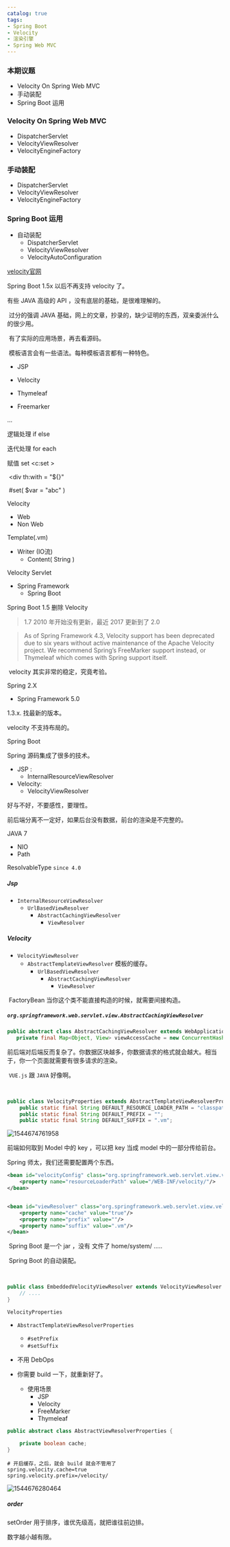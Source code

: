 ```yaml
---
catalog: true
tags:
- Spring Boot
- Velocity
- 渲染引擎
- Spring Web MVC
---
```




### 本期议题

- Velocity On Spring Web MVC
- 手动装配
- Spring Boot 运用 



### Velocity On Spring Web MVC 

- DispatcherServlet
- VelocityViewResolver
- VelocityEngineFactory



### 手动装配 

- DispatcherServlet
- VelocityViewResolver
- VelocityEngineFactory

### Spring Boot 运用 

- 自动装配
  - DispatcherServlet
  - VelocityViewResolver
  - VelocityAutoConfiguration



[velocity官网](http://velocity.apache.org/engine/2.0/)  

Spring Boot 1.5x 以后不再支持 velocity 了。

有些 JAVA 高级的 API ，没有底层的基础，是很难理解的。

​	过分的强调 JAVA 基础，网上的文章，抄录的，缺少证明的东西，双亲委派什么的很少用。

​	有了实际的应用场景，再去看源码。



​	模板语言会有一些语法。每种模板语言都有一种特色。



- JSP

- Velocity

- Thymeleaf

- Freemarker

...

逻辑处理  if else

迭代处理  for each

赋值   set    \<c:set  >

​			\<div  th:with = "${}"

​			#set(  $var = "abc" )



Velocity

- Web
- Non Web



Template(.vm)

- Writer  (IO流)
  - Content( String )



Velocity  Servlet

- Spring Framework
  - Spring Boot

Spring Boot 1.5 删除 Velocity

> 1.7 2010 年开始没有更新，最近 2017 更新到了 2.0

> As of Spring Framework 4.3, Velocity support has been deprecated due to six years without active maintenance of the Apache Velocity project. We recommend Spring’s FreeMarker support instead, or Thymeleaf which comes with Spring support itself. 



​	velocity 其实非常的稳定，究竟考验。

Spring 2.X  

- Spring Framework 5.0



1.3.x.  找最新的版本。

velocity 不支持布局的。

Spring Boot 

Spring 源码集成了很多的技术。



- JSP : 
  - InternalResourceViewResolver
- Velocity: 
  - VelocityViewResolver



好与不好，不要感性，要理性。

前后端分离不一定好，如果后台没有数据，前台的渲染是不完整的。



JAVA 7

- NIO
- Path



ResolvableType `since 4.0` 



##### Jsp

- `InternalResourceViewResolver` 
  - `UrlBasedViewResolver` 
    - `AbstractCachingViewResolver` 
      - `ViewResolver` 

##### Velocity

- `VelocityViewResolver` 
  - `AbstractTemplateViewResolver` 模板的缓存。
    - `UrlBasedViewResolver`
      - `AbstractCachingViewResolver` 
        - `ViewResolver` 

 

​	FactoryBean 当你这个类不能直接构造的时候，就需要间接构造。



##### `org.springframework.web.servlet.view.AbstractCachingViewResolver` 

```java
public abstract class AbstractCachingViewResolver extends WebApplicationObjectSupport implements ViewResolver {
   private final Map<Object, View> viewAccessCache = new ConcurrentHashMap<Object, View>(DEFAULT_CACHE_LIMIT);
```



​	前后端对后端反而复杂了。你数据区块越多，你数据请求的格式就会越大。相当于，你一个页面就需要有很多请求的渲染。

​	 `VUE.js` 跟 `JAVA` 好像啊。

​	

```java
public class VelocityProperties extends AbstractTemplateViewResolverProperties {
    public static final String DEFAULT_RESOURCE_LOADER_PATH = "classpath:/templates/";
    public static final String DEFAULT_PREFIX = "";
    public static final String DEFAULT_SUFFIX = ".vm";
```





![1544674761958](/img/mercyblitz/GP-public/Spring%20Boot%20%E7%B3%BB%E5%88%97/assets/1544674761958.png)



前端如何取到 Model 中的 key ，可以把 key 当成 model 中的一部分传给前台。

Spring 师太，我们还需要配置两个东西。

```xml
<bean id="velocityConfig" class="org.springframework.web.servlet.view.velocity.VelocityConfigurer">
    <property name="resourceLoaderPath" value="/WEB-INF/velocity/"/>
</bean>


<bean id="viewResolver" class="org.springframework.web.servlet.view.velocity.VelocityViewResolver">
    <property name="cache" value="true"/>
    <property name="prefix" value=""/>
    <property name="suffix" value=".vm"/>
</bean>
```

​	Spring Boot 是一个 jar ，没有 文件了 home/system/ .....

​	Spring Boot 的自动装配。

​	

```java
public class EmbeddedVelocityViewResolver extends VelocityViewResolver {
	// ....
}
```



`VelocityProperties` 

- `AbstractTemplateViewResolverProperties` 
  - `#setPrefix` 
  - `#setSuffix` 



- 不用 DebOps 
- 你需要 build 一下，就重新好了。
  - 使用场景
    - JSP
    - Velocity
    - FreeMarker
    - Thymeleaf



```java
public abstract class AbstractViewResolverProperties {

    private boolean cache;
}
```



```properties
# 开启缓存，之后，就会 build 就会不管用了
spring.velocity.cache=true
spring.velocity.prefix=/velocity/
```



![1544676280464](/img/mercyblitz/GP-public/Spring%20Boot%20%E7%B3%BB%E5%88%97/assets/1544676280464.png)



##### order

setOrder 用于排序，谁优先级高，就把谁往前边排。

数字越小越有限。